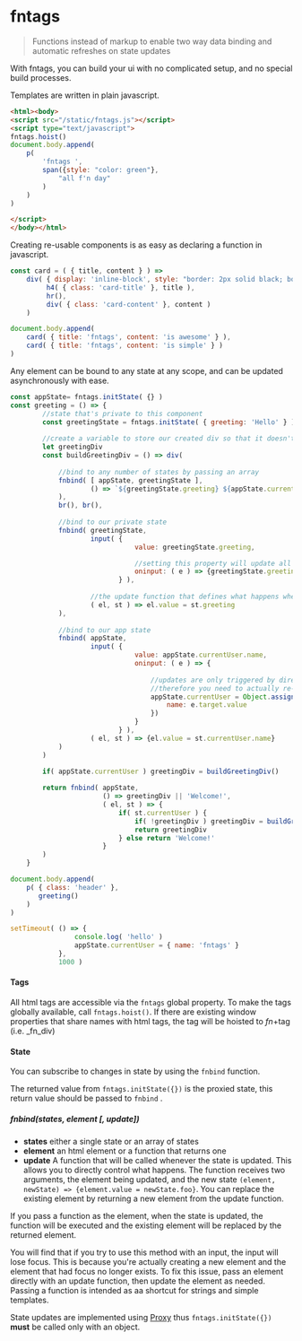 # fntags

> Functions instead of markup to enable two way data binding and automatic refreshes on state updates

With fntags, you can build your ui with no complicated setup, and no special build processes.

Templates are written in plain javascript.

```html
<html><body>
<script src="/static/fntags.js"></script>
<script type="text/javascript">
fntags.hoist()
document.body.append(
    p( 
        'fntags ',
        span({style: "color: green"}, 
            "all f'n day"
        )
    )
)

</script>
</body></html>

```

Creating re-usable components is as easy as declaring a function in javascript.

```js
const card = ( { title, content } ) =>
    div( { display: 'inline-block', style: "border: 2px solid black; border-radius: 5px; padding: 10px" },
         h4( { class: 'card-title' }, title ),
         hr(),
         div( { class: 'card-content' }, content )
    )

document.body.append(
    card( { title: 'fntags', content: 'is awesome' } ),
    card( { title: 'fntags', content: 'is simple' } )
)
```

Any element can be bound to any state at any scope, and can be updated asynchronously with ease. 

```js
const appState= fntags.initState( {} )
const greeting = () => {
        //state that's private to this component
        const greetingState = fntags.initState( { greeting: 'Hello' } )
        
        //create a variable to store our created div so that it doesn't get re-created on every update
        let greetingDiv
        const buildGreetingDiv = () => div(
            
            //bind to any number of states by passing an array
            fnbind( [ appState, greetingState ],
                    () => `${greetingState.greeting} ${appState.currentUser.name}!`
            ),
            br(), br(),
            
            //bind to our private state
            fnbind( greetingState,
                    input( {
                               value: greetingState.greeting,

                               //setting this property will update all bound elements
                               oninput: ( e ) => {greetingState.greeting = e.target.value}
                           } ),
                    
                    //the update function that defines what happens when the state gets updated. 
                    ( el, st ) => el.value = st.greeting
            ),
            
            //bind to our app state
            fnbind( appState,
                    input( {
                               value: appState.currentUser.name,
                               oninput: ( e ) => {
                                   
                                   //updates are only triggered by direct properties of the state
                                   //therefore you need to actually re-assign currentUser to trigger an update
                                   appState.currentUser = Object.assign(appState.currentUser,{
                                       name: e.target.value
                                   })
                               }
                           } ),
                    ( el, st ) => {el.value = st.currentUser.name}
            )
        )
        
        if( appState.currentUser ) greetingDiv = buildGreetingDiv()

        return fnbind( appState,
                       () => greetingDiv || 'Welcome!',
                       ( el, st ) => {
                           if( st.currentUser ) {
                               if( !greetingDiv ) greetingDiv = buildGreetingDiv()
                               return greetingDiv
                           } else return 'Welcome!'
                       }
        )
    }

document.body.append(
    p( { class: 'header' },
       greeting()
    )
)

setTimeout( () => {
                console.log( 'hello' )
                appState.currentUser = { name: 'fntags' }
            },
            1000 )
```


#### Tags
All html tags are accessible via the `fntags` global property. To make the tags globally available, call `fntags.hoist()`. If there are existing window properties that share names with html tags, the tag will be hoisted to _fn_+tag (i.e. _fn_div) 

#### State
You can subscribe to changes in state by using the `fnbind` function. 

The returned value from `fntags.initState({})` is the proxied state, this return value should be passed to `fnbind` .

##### fnbind(states, element [, update])
 - **states** either a single state or an array of states
 - **element** an html element or a function that returns one
 - **update** A function that will be called whenever the state is updated. This allows you to directly control what happens. The function receives two arguments,
 the element being updated, and the new state `(element, newState) => {element.value = newState.foo}`. You can replace the existing element by returning a new element
 from the update function.

If you pass a function as the element, when the state is updated, the function will be executed and the existing element will be replaced by the returned element.

You will find that if you try to use this method with an input, the input will lose focus. This is because you're actually creating a new element and the element that had focus no longer exists.
To fix this issue, pass an element directly with an update function, then update the element as needed. Passing a function is intended as aa shortcut for strings and simple templates.

State updates are implemented using [Proxy](https://developer.mozilla.org/en-US/docs/Web/JavaScript/Reference/Global_Objects/Proxy) thus `fntags.initState({})` **must** be called only with an object.